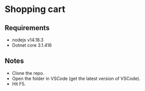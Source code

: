 # Shopping cart

## Requirements

- nodejs v14.18.3
- Dotnet core 3.1.416

## Notes

- Clone the repo.
- Open the folder in VSCode (get the latest version of VSCode).
- Hit F5.
